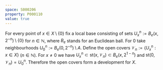 ```yaml
---
space: S000206
property: P000110
value: true
---
```


For every point of $x\in X\setminus\{0\}$ fix a local base consisting of sets $U^n_x:= B_e(x,2^{-n})\setminus\{0\}$ for $n\in\mathbb N$, where $B_e$ stands for an Euclidean ball. For $0$ take neighbourhoods $U^n_0:=B_e(0,2^{-n})\setminus A$.
Define the open covers $\mathscr V_n:=\{U_x^n:x\in X\}$ ($n\in\mathbb N$).
For $x\neq 0$ we have $U_x^n\subset \mathrm{st}(x,\mathscr V_n)\subset B_e(x,2^{1-n})$ and $\mathrm{st}(0,\mathscr V_n)=U^n_0$. Therefore the open covers form a development for $X$.
